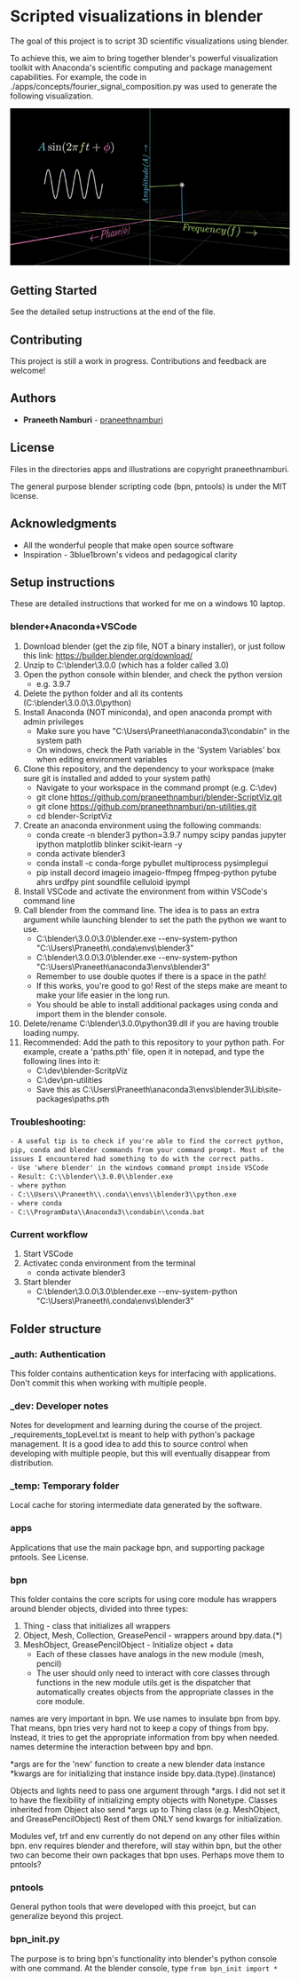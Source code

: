 # Scripted visualizations in blender

The goal of this project is to script 3D scientific visualizations using blender.

To achieve this, we aim to bring together blender's powerful visualization toolkit with Anaconda's scientific computing and package management capabilities. For example, the code in ./apps/concepts/fourier_signal_composition.py was used to generate the following visualization.

![Frequency sweep illustration](./illustrations/fourier_freq_sweep.gif)

## Getting Started

See the detailed setup instructions at the end of the file.

## Contributing

This project is still a work in progress. Contributions and feedback are welcome!

## Authors

* **Praneeth Namburi** - [praneethnamburi](https://praneethnamburi.com)

## License

Files in the directories apps and illustrations are copyright praneethnamburi.

The general purpose blender scripting code (bpn, pntools) is under the MIT license.

## Acknowledgments

* All the wonderful people that make open source software
* Inspiration - 3blue1brown's videos and pedagogical clarity


## Setup instructions

These are detailed instructions that worked for me on a windows 10 laptop. 

### blender+Anaconda+VSCode

1. Download blender (get the zip file, NOT a binary installer), or just follow this link: <https://builder.blender.org/download/>
2. Unzip to C:\\blender\\3.0.0 (which has a folder called 3.0)
3. Open the python console within blender, and check the python version 
   - e.g. 3.9.7
4. Delete the python folder and all its contents (C:\\blender\\3.0.0\\3.0\\python)
5. Install Anaconda (NOT miniconda), and open anaconda prompt with admin privileges
   - Make sure you have "C:\\Users\\Praneeth\\anaconda3\\condabin" in the system path
   - On windows, check the Path variable in the 'System Variables' box when editing environment variables
6. Clone this repository, and the dependency to your workspace (make sure git is installed and added to your system path)
   - Navigate to your workspace in the command prompt (e.g. C:\\dev)
   - git clone https://github.com/praneethnamburi/blender-ScriptViz.git
   - git clone https://github.com/praneethnamburi/pn-utilities.git
   - cd blender-ScriptViz
7. Create an anaconda environment using the following commands:
   - conda create -n blender3 python=3.9.7 numpy scipy pandas jupyter ipython matplotlib blinker scikit-learn -y
   - conda activate blender3
   - conda install -c conda-forge pybullet multiprocess pysimplegui
   - pip install decord imageio imageio-ffmpeg ffmpeg-python pytube ahrs urdfpy pint soundfile celluloid ipympl
8.  Install VSCode and activate the environment from within VSCode's command line
9.  Call blender from the command line. The idea is to pass an extra argument while launching blender to set the path the python we want to use. 
    - C:\\blender\\3.0.0\\3.0\\blender.exe --env-system-python "C:\\Users\\Praneeth\\.conda\\envs\\blender3"
    - C:\\blender\\3.0.0\\3.0\\blender.exe --env-system-python "C:\\Users\\Praneeth\\anaconda3\\envs\\blender3"
    - Remember to use double quotes if there is a space in the path!
    - If this works, you're good to go! Rest of the steps make are meant to make your life easier in the long run.
    - You should be able to install additional packages using conda and import them in the blender console.
10. Delete/rename C:\\blender\\3.0.0\\python39.dll if you are having trouble loading numpy.
11. Recommended: Add the path to this repository to your python path. For example, create a 'paths.pth' file, open it in notepad, and type the following lines into it:
    - C:\\dev\\blender-ScritpViz
    - C:\\dev\\pn-utilities
    - Save this as C:\\Users\\Praneeth\\anaconda3\\envs\\blender3\\Lib\\site-packages\\paths.pth

### Troubleshooting:
    - A useful tip is to check if you're able to find the correct python, pip, conda and blender commands from your command prompt. Most of the issues I encountered had something to do with the correct paths.
    - Use 'where blender' in the windows command prompt inside VSCode
    - Result: C:\\blender\\3.0.0\\blender.exe
    - where python
    - C:\\Users\\Praneeth\\.conda\\envs\\blender3\\python.exe
    - where conda
    - C:\\ProgramData\\Anaconda3\\condabin\\conda.bat


### Current workflow

1. Start VSCode
2. Activatec conda environment from the terminal
   - conda activate blender3
3. Start blender
   - C:\\blender\\3.0.0\\3.0\\blender.exe --env-system-python "C:\\Users\\Praneeth\\.conda\\envs\\blender3"

## Folder structure

### _auth: Authentication

This folder contains authentication keys for interfacing with
applications. Don't commit this when working with multiple people.

### _dev: Developer notes

Notes for development and learning during the course of the project.
_requirements_topLevel.txt is meant to help with python's package
management. It is a good idea to add this to source control when
developing with multiple people, but this will eventually disappear from
distribution.

### _temp: Temporary folder

Local cache for storing intermediate data generated by the software.

### apps

Applications that use the main package bpn, and supporting package pntools. See License.

### bpn

This folder contains the core scripts for using 
core module has wrappers around blender objects, divided into three types:
1) Thing - class that initializes all wrappers
2) Object, Mesh, Collection, GreasePencil - wrappers around bpy.data.(*)
3) MeshObject, GreasePencilObject - Initialize object + data
   - Each of these classes have analogs in the new module (mesh, pencil)
   - The user should only need to interact with core classes through functions in the new module
utils.get is the dispatcher that automatically creates objects from the appropriate classes in the core module.

names are very important in bpn. We use names to insulate bpn from bpy. That means, bpn tries very hard not to keep a copy of things from bpy. Instead, it tries to get the appropriate information from bpy when needed. names determine the interaction between bpy and bpn.

*args are for the 'new' function to create a new blender data instance
*kwargs are for initializing that instance inside bpy.data.(type).(instance)

Objects and lights need to pass one argument through *args. I did not set it to have the flexibility of initializing empty objects with Nonetype.
Classes inherited from Object also send *args up to Thing class (e.g. MeshObject, and GreasePencilObject)
Rest of them ONLY send kwargs for initialization.

Modules vef, trf and env currently do not depend on any other files within bpn.
env requires blender and therefore, will stay within bpn, but the other two can become their own packages that bpn uses. Perhaps move them to pntools?

### pntools

General python tools that were developed with this proejct, but can generalize beyond this project.

### bpn_init.py

The purpose is to bring bpn's functionality into blender's python console with one command. At the blender console, type `from bpn_init import *`

